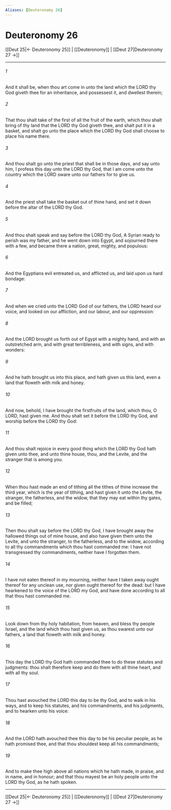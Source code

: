 ```yaml
---
Aliases: [Deuteronomy 26]
---
```

# Deuteronomy 26

[[Deut 25|← Deuteronomy 25]] | [[Deuteronomy]] | [[Deut 27|Deuteronomy 27 →]]
***



###### 1 
And it shall be, when thou art come in unto the land which the LORD thy God giveth thee for an inheritance, and possessest it, and dwellest therein; 

###### 2 
That thou shalt take of the first of all the fruit of the earth, which thou shalt bring of thy land that the LORD thy God giveth thee, and shalt put it in a basket, and shalt go unto the place which the LORD thy God shall choose to place his name there. 

###### 3 
And thou shalt go unto the priest that shall be in those days, and say unto him, I profess this day unto the LORD thy God, that I am come unto the country which the LORD sware unto our fathers for to give us. 

###### 4 
And the priest shall take the basket out of thine hand, and set it down before the altar of the LORD thy God. 

###### 5 
And thou shalt speak and say before the LORD thy God, A Syrian ready to perish was my father, and he went down into Egypt, and sojourned there with a few, and became there a nation, great, mighty, and populous: 

###### 6 
And the Egyptians evil entreated us, and afflicted us, and laid upon us hard bondage: 

###### 7 
And when we cried unto the LORD God of our fathers, the LORD heard our voice, and looked on our affliction, and our labour, and our oppression: 

###### 8 
And the LORD brought us forth out of Egypt with a mighty hand, and with an outstretched arm, and with great terribleness, and with signs, and with wonders: 

###### 9 
And he hath brought us into this place, and hath given us this land, even a land that floweth with milk and honey. 

###### 10 
And now, behold, I have brought the firstfruits of the land, which thou, O LORD, hast given me. And thou shalt set it before the LORD thy God, and worship before the LORD thy God: 

###### 11 
And thou shalt rejoice in every good thing which the LORD thy God hath given unto thee, and unto thine house, thou, and the Levite, and the stranger that is among you. 

###### 12 
When thou hast made an end of tithing all the tithes of thine increase the third year, which is the year of tithing, and hast given it unto the Levite, the stranger, the fatherless, and the widow, that they may eat within thy gates, and be filled; 

###### 13 
Then thou shalt say before the LORD thy God, I have brought away the hallowed things out of mine house, and also have given them unto the Levite, and unto the stranger, to the fatherless, and to the widow, according to all thy commandments which thou hast commanded me: I have not transgressed thy commandments, neither have I forgotten them. 

###### 14 
I have not eaten thereof in my mourning, neither have I taken away ought thereof for any unclean use, nor given ought thereof for the dead: but I have hearkened to the voice of the LORD my God, and have done according to all that thou hast commanded me. 

###### 15 
Look down from thy holy habitation, from heaven, and bless thy people Israel, and the land which thou hast given us, as thou swarest unto our fathers, a land that floweth with milk and honey. 

###### 16 
This day the LORD thy God hath commanded thee to do these statutes and judgments: thou shalt therefore keep and do them with all thine heart, and with all thy soul. 

###### 17 
Thou hast avouched the LORD this day to be thy God, and to walk in his ways, and to keep his statutes, and his commandments, and his judgments, and to hearken unto his voice: 

###### 18 
And the LORD hath avouched thee this day to be his peculiar people, as he hath promised thee, and that thou shouldest keep all his commandments; 

###### 19 
And to make thee high above all nations which he hath made, in praise, and in name, and in honour; and that thou mayest be an holy people unto the LORD thy God, as he hath spoken.

***
[[Deut 25|← Deuteronomy 25]] | [[Deuteronomy]] | [[Deut 27|Deuteronomy 27 →]]
